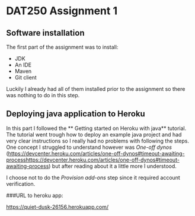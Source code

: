 # DAT250 Assignment 1

## Software installation

The first part of the assignment was to install:
* JDK
* An IDE
* Maven
* Git client

Luckily I already had all of them installed prior to the assignment so there was nothing to do in this step. 

## Deploying java application to Heroku

In this part I followed the ** Getting started on Heroku with java** tutorial. The tutorial went trough how to deploy an example java project and had very clear instructions
so I really had no problems with following the steps. One concept I struggled to understand however was *One-off dynos* (https://devcenter.heroku.com/articles/one-off-dynos#timeout-awaiting-processhttps://devcenter.heroku.com/articles/one-off-dynos#timeout-awaiting-process) but after reading about it a little more I understood.

I choose not to do the *Provision add-ons* step since it required account verification. 

###URL to heroku app:

https://quiet-dusk-26156.herokuapp.com/
